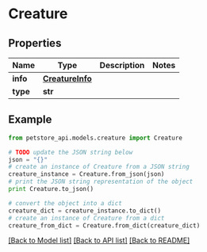 # Creature


## Properties
Name | Type | Description | Notes
------------ | ------------- | ------------- | -------------
**info** | [**CreatureInfo**](CreatureInfo.md) |  | 
**type** | **str** |  | 

## Example

```python
from petstore_api.models.creature import Creature

# TODO update the JSON string below
json = "{}"
# create an instance of Creature from a JSON string
creature_instance = Creature.from_json(json)
# print the JSON string representation of the object
print Creature.to_json()

# convert the object into a dict
creature_dict = creature_instance.to_dict()
# create an instance of Creature from a dict
creature_from_dict = Creature.from_dict(creature_dict)
```
[[Back to Model list]](../README.md#documentation-for-models) [[Back to API list]](../README.md#documentation-for-api-endpoints) [[Back to README]](../README.md)


